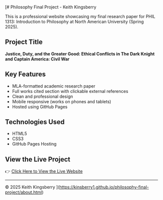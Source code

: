 [# Philosophy Final Project - Keith Kingsberry

This is a professional website showcasing my final research paper for PHIL 1313: Introduction to Philosophy at North American University (Spring 2025).

## Project Title
**Justice, Duty, and the Greater Good: Ethical Conflicts in The Dark Knight and Captain America: Civil War**

## Key Features
- MLA-formatted academic research paper
- Full works cited section with clickable external references
- Clean and professional design
- Mobile responsive (works on phones and tablets)
- Hosted using GitHub Pages

## Technologies Used
- HTML5
- CSS3
- GitHub Pages Hosting

## View the Live Project
👉 [Click Here to View the Live Website](https://kinsberry1.github.io/philosophy-final-project/)

---

© 2025 Keith Kingsberry
](https://kinsberry1.github.io/philosophy-final-project/about.html)
